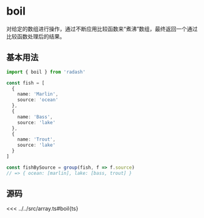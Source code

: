 # boil

对给定的数组进行操作，通过不断应用比较函数来“煮沸”数组，最终返回一个通过比较函数处理后的结果。

## 基本用法

```ts
import { boil } from 'radash'

const fish = [
  {
    name: 'Marlin',
    source: 'ocean'
  },
  {
    name: 'Bass',
    source: 'lake'
  },
  {
    name: 'Trout',
    source: 'lake'
  }
]

const fishBySource = group(fish, f => f.source) 
// => { ocean: [marlin], lake: [bass, trout] }
```

## 源码

<<< ../../src/array.ts#boil{ts}
